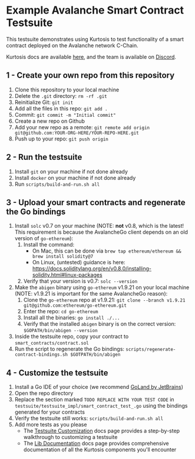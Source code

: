 Example Avalanche Smart Contract Testsuite
==========================================
This testsuite demonstrates using Kurtosis to test functionality of a smart contract deployed on the Avalanche network C-Chain. 

Kurtosis docs are available [here](https://docs.kurtosistech.com/), and the team is available on [Discord](https://discord.gg/6Jjp9c89z9).

1 - Create your own repo from this repository
---------------------------------------------
1. Clone this repository to your local machine
1. Delete the `.git` directory: `rm -rf .git`
1. Reinitialize Git: `git init`
1. Add all the files in this repo: `git add .`
1. Commit: `git commit -m "Initial commit"`
1. Create a new repo on Github
1. Add your new repo as a remote: `git remote add origin git@github.com:YOUR-ORG-HERE/YOUR-REPO-HERE.git`
1. Push up to your repo: `git push origin`

2 - Run the testsuite
---------------------
1. Install `git` on your machine if not done already
1. Install `docker` on your machine if not done already
1. Run `scripts/build-and-run.sh all`

3 - Upload your smart contracts and regenerate the Go bindings
--------------------------------------------------------------
1. Install `solc` v0.7 on your machine (NOTE: **not** v0.8, which is the latest! This requirement is because the AvalancheGo client depends on an old version of `go-ethereum`):
    1. Install the command:
        * On Mac, this can be done via `brew tap ethereum/ethereum && brew install solidity@7`
        * On Linux, (untested) guidance is here: https://docs.soliditylang.org/en/v0.8.0/installing-solidity.html#linux-packages
    1. Verify that your version is v0.7: `solc --version`
1. Make the `abigen` binary using `go-ethereum` v1.9.21 on your local machine (NOTE: v1.9.21 is important for the same AvalancheGo reason):
    1. Clone the `go-ethereum` repo at v1.9.21: `git clone --branch v1.9.21 git@github.com:ethereum/go-ethereum.git`
    1. Enter the repo: `cd go-ethereum`
    1. Install all the binaries: `go install ./...`
    1. Verify that the installed `abigen` binary is on the correct version: `$GOPATH/bin/abigen --version`
1. Inside the testsuite repo, copy your contract to `smart_contracts/contract.sol`
1. Run the script to regenerate the Go bindings: `scripts/regenerate-contract-bindings.sh $GOTPATH/bin/abigen`

4 - Customize the testsuite
---------------------------
1. Install a Go IDE of your choice (we recommend [GoLand by JetBrains](https://www.jetbrains.com/go/))
1. Open the repo directory
1. Replace the section marked `TODO REPLACE WITH YOUR TEST CODE` in `testsuite/testsuite_impl/smart_contract_test_.go` using the bindings generated for your contracts
1. Verify the testsuite still works: `scripts/build-and-run.sh all`
1. Add more tests as you please
    * The [Testsuite Customization](https://docs.kurtosistech.com/kurtosis-core/testsuite-customization) docs page provides a step-by-step walkthrough to customizing a testsuite
    * The [Lib Documentation](https://docs.kurtosistech.com/kurtosis-libs/lib-documentation) docs page provides comprehensive documentation of all the Kurtosis components you'll encounter
